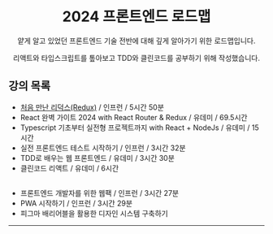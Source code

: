 <div align="center">
<h1>2024 프론트엔드 로드맵</h1>
<p>얕게 알고 있었던 프론트엔드 기술 전반에 대해 깊게 알아가기 위한 로드맵입니다.</p>
<p>리액트와 타입스크립트를 톺아보고 TDD와 클린코드를 공부하기 위해 작성했습니다.</p>
</div>

## 강의 목록
- [처음 만난 리덕스(Redux)](https://www.inflearn.com/course/%EC%B2%98%EC%9D%8C-%EB%A7%8C%EB%82%9C-redux#) / 인프런 / 5시간 50분
- React 완벽 가이트 2024 with React Router & Redux / 유데미 / 69.5시간
- Typescript 기초부터 실전형 프로젝트까지 with React + NodeJs / 유데미 / 15시간
- 실전 프론트엔드 테스트 시작하기 / 인프런 / 3시간 32분
- TDD로 배우는 웹 프론트엔드 / 유데미 / 3시간 30분
- 클린코드 리액트 / 유데미 / 6시간

##

- 프론트엔드 개발자를 위한 웹팩 / 인프런 / 3시간 27분
- PWA 시작하기 / 인프런 / 3시간 29분
- 피그마 배리어블을 활용한 디자인 시스템 구축하기

<hr />



